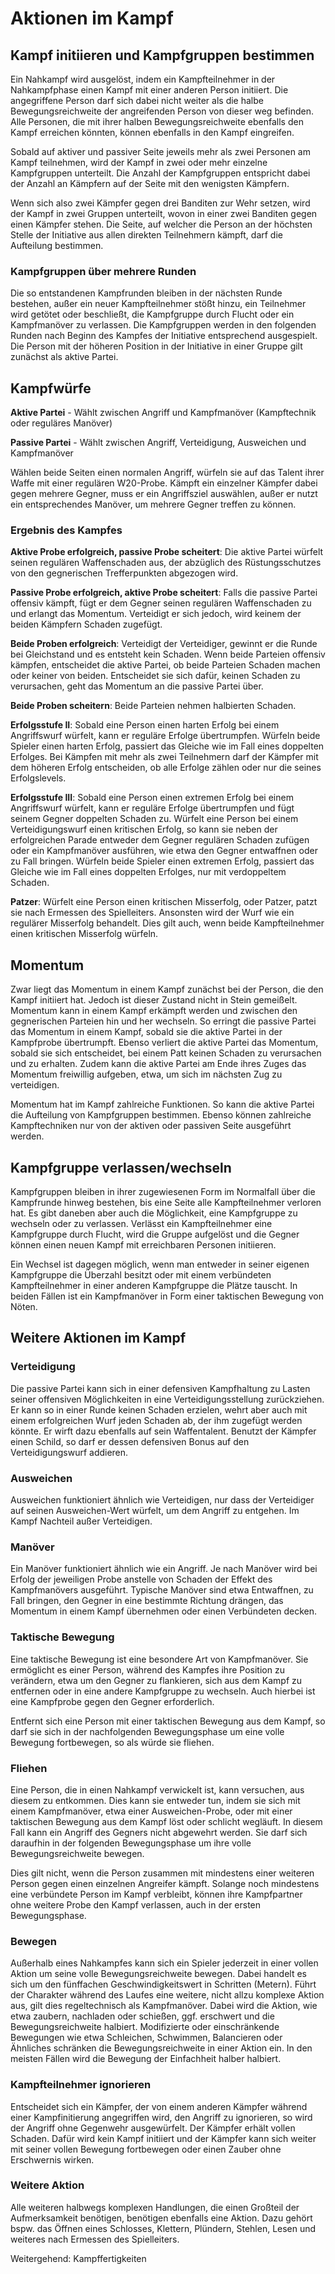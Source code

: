 # Aktionen im Kampf
## Kampf initiieren und Kampfgruppen bestimmen

Ein Nahkampf wird ausgelöst, indem ein Kampfteilnehmer in der Nahkampfphase einen Kampf mit einer anderen Person initiiert. Die angegriffene Person darf sich dabei nicht weiter als die halbe Bewegungsreichweite der angreifenden Person von dieser weg befinden. Alle Personen, die mit ihrer halben Bewegungsreichweite ebenfalls den Kampf erreichen könnten, können ebenfalls in den Kampf eingreifen.

Sobald auf aktiver und passiver Seite jeweils mehr als zwei Personen am Kampf teilnehmen, wird der Kampf in zwei oder mehr einzelne Kampfgruppen unterteilt. Die Anzahl der Kampfgruppen entspricht dabei der Anzahl an Kämpfern auf der Seite mit den wenigsten Kämpfern.

Wenn sich also zwei Kämpfer gegen drei Banditen zur Wehr setzen, wird der Kampf in zwei Gruppen unterteilt, wovon in einer zwei Banditen gegen einen Kämpfer stehen. Die Seite, auf welcher die Person an der höchsten Stelle der Initiative aus allen direkten Teilnehmern kämpft, darf die Aufteilung bestimmen.

### Kampfgruppen über mehrere Runden

Die so entstandenen Kampfrunden bleiben in der nächsten Runde bestehen, außer ein neuer Kampfteilnehmer stößt hinzu, ein Teilnehmer wird getötet oder beschließt, die Kampfgruppe durch Flucht oder ein Kampfmanöver zu verlassen. Die Kampfgruppen werden in den folgenden Runden nach Beginn des Kampfes der Initiative entsprechend ausgespielt. Die Person mit der höheren Position in der Initiative in einer Gruppe gilt zunächst als aktive Partei.

## Kampfwürfe

**Aktive Partei** - Wählt zwischen Angriff und Kampfmanöver (Kampftechnik oder reguläres Manöver)

**Passive Partei** - Wählt zwischen Angriff, Verteidigung, Ausweichen und Kampfmanöver

Wählen beide Seiten einen normalen Angriff, würfeln sie auf das Talent ihrer Waffe mit einer regulären W20-Probe. Kämpft ein einzelner Kämpfer dabei gegen mehrere Gegner, muss er ein Angriffsziel auswählen, außer er nutzt ein entsprechendes Manöver, um mehrere Gegner treffen zu können.

### Ergebnis des Kampfes

**Aktive Probe erfolgreich, passive Probe scheitert**: Die aktive Partei würfelt seinen regulären Waffenschaden aus, der abzüglich des Rüstungsschutzes von den gegnerischen Trefferpunkten abgezogen wird.

**Passive Probe erfolgreich, aktive Probe scheitert**: Falls die passive Partei offensiv kämpft, fügt er dem Gegner seinen regulären Waffenschaden zu und erlangt das Momentum. Verteidigt er sich jedoch, wird keinem der beiden Kämpfern Schaden zugefügt.

**Beide Proben erfolgreich**: Verteidigt der Verteidiger, gewinnt er die Runde bei Gleichstand und es entsteht kein Schaden. Wenn beide Parteien offensiv kämpfen, entscheidet die aktive Partei, ob beide Parteien Schaden machen oder keiner von beiden. Entscheidet sie sich dafür, keinen Schaden zu verursachen, geht das Momentum an die passive Partei über.

**Beide Proben scheitern**: Beide Parteien nehmen halbierten Schaden.

**Erfolgsstufe II**: Sobald eine Person einen harten Erfolg bei einem Angriffswurf würfelt, kann er reguläre Erfolge übertrumpfen. Würfeln beide Spieler einen harten Erfolg, passiert das Gleiche wie im Fall eines doppelten Erfolges. Bei Kämpfen mit mehr als zwei Teilnehmern darf der Kämpfer mit dem höheren Erfolg entscheiden, ob alle Erfolge zählen oder nur die seines Erfolgslevels.

**Erfolgsstufe III**: Sobald eine Person einen extremen Erfolg bei einem Angriffswurf würfelt, kann er reguläre Erfolge übertrumpfen und fügt seinem Gegner doppelten Schaden zu. Würfelt eine Person bei einem Verteidigungswurf einen kritischen Erfolg, so kann sie neben der erfolgreichen Parade entweder dem Gegner regulären Schaden zufügen oder ein Kampfmanöver ausführen, wie etwa den Gegner entwaffnen oder zu Fall bringen. Würfeln beide Spieler einen extremen Erfolg, passiert das Gleiche wie im Fall eines doppelten Erfolges, nur mit verdoppeltem Schaden.

**Patzer**: Würfelt eine Person einen kritischen Misserfolg, oder Patzer, patzt sie nach Ermessen des Spielleiters. Ansonsten wird der Wurf wie ein regulärer Misserfolg behandelt. Dies gilt auch, wenn beide Kampfteilnehmer einen kritischen Misserfolg würfeln.

## Momentum

Zwar liegt das Momentum in einem Kampf zunächst bei der Person, die den Kampf initiiert hat. Jedoch ist dieser Zustand nicht in Stein gemeißelt. Momentum kann in einem Kampf erkämpft werden und zwischen den gegnerischen Parteien hin und her wechseln. So erringt die passive Partei das Momentum in einem Kampf, sobald sie die aktive Partei in der Kampfprobe übertrumpft. Ebenso verliert die aktive Partei das Momentum, sobald sie sich entscheidet, bei einem Patt keinen Schaden zu verursachen und zu erhalten. Zudem kann die aktive Partei am Ende ihres Zuges das Momentum freiwillig aufgeben, etwa, um sich im nächsten Zug zu verteidigen.

Momentum hat im Kampf zahlreiche Funktionen. So kann die aktive Partei die Aufteilung von Kampfgruppen bestimmen. Ebenso können zahlreiche Kampftechniken nur von der aktiven oder passiven Seite ausgeführt werden.

## Kampfgruppe verlassen/wechseln

Kampfgruppen bleiben in ihrer zugewiesenen Form im Normalfall über die Kampfrunde hinweg bestehen, bis eine Seite alle Kampfteilnehmer verloren hat. Es gibt daneben aber auch die Möglichkeit, eine Kampfgruppe zu wechseln oder zu verlassen. Verlässt ein Kampfteilnehmer eine Kampfgruppe durch Flucht, wird die Gruppe aufgelöst und die Gegner können einen neuen Kampf mit erreichbaren Personen initiieren.

Ein Wechsel ist dagegen möglich, wenn man entweder in seiner eigenen Kampfgruppe die Überzahl besitzt oder mit einem verbündeten Kampfteilnehmer in einer anderen Kampfgruppe die Plätze tauscht. In beiden Fällen ist ein Kampfmanöver in Form einer taktischen Bewegung von Nöten.

## Weitere Aktionen im Kampf

### Verteidigung

Die passive Partei kann sich in einer defensiven Kampfhaltung zu Lasten seiner offensiven Möglichkeiten in eine Verteidigungsstellung zurückziehen. Er kann so in einer Runde keinen Schaden erzielen, wehrt aber auch mit einem erfolgreichen Wurf jeden Schaden ab, der ihm zugefügt werden könnte. Er wirft dazu ebenfalls auf sein Waffentalent. Benutzt der Kämpfer einen Schild, so darf er dessen defensiven Bonus auf den Verteidigungswurf addieren.

### Ausweichen

Ausweichen funktioniert ähnlich wie Verteidigen, nur dass der Verteidiger auf seinen Ausweichen-Wert würfelt, um dem Angriff zu entgehen. Im Kampf Nachteil außer Verteidigen.

### Manöver

Ein Manöver funktioniert ähnlich wie ein Angriff. Je nach Manöver wird bei Erfolg der jeweiligen Probe anstelle von Schaden der Effekt des Kampfmanövers ausgeführt. Typische Manöver sind etwa Entwaffnen, zu Fall bringen, den Gegner in eine bestimmte Richtung drängen, das Momentum in einem Kampf übernehmen oder einen Verbündeten decken.

### Taktische Bewegung

Eine taktische Bewegung ist eine besondere Art von Kampfmanöver. Sie ermöglicht es einer Person, während des Kampfes ihre Position zu verändern, etwa um den Gegner zu flankieren, sich aus dem Kampf zu entfernen oder in eine andere Kampfgruppe zu wechseln. Auch hierbei ist eine Kampfprobe gegen den Gegner erforderlich.

Entfernt sich eine Person mit einer taktischen Bewegung aus dem Kampf, so darf sie sich in der nachfolgenden Bewegungsphase um eine volle Bewegung fortbewegen, so als würde sie fliehen.

### Fliehen

Eine Person, die in einen Nahkampf verwickelt ist, kann versuchen, aus diesem zu entkommen. Dies kann sie entweder tun, indem sie sich mit einem Kampfmanöver, etwa einer Ausweichen-Probe, oder mit einer taktischen Bewegung aus dem Kampf löst oder schlicht wegläuft. In diesem Fall kann ein Angriff des Gegners nicht abgewehrt werden. Sie darf sich daraufhin in der folgenden Bewegungsphase um ihre volle Bewegungsreichweite bewegen.

Dies gilt nicht, wenn die Person zusammen mit mindestens einer weiteren Person gegen einen einzelnen Angreifer kämpft. Solange noch mindestens eine verbündete Person im Kampf verbleibt, können ihre Kampfpartner ohne weitere Probe den Kampf verlassen, auch in der ersten Bewegungsphase.

### Bewegen

Außerhalb eines Nahkampfes kann sich ein Spieler jederzeit in einer vollen Aktion um seine volle Bewegungsreichweite bewegen. Dabei handelt es sich um den fünffachen Geschwindigkeitswert in Schritten (Metern). Führt der Charakter während des Laufes eine weitere, nicht allzu komplexe Aktion aus, gilt dies regeltechnisch als Kampfmanöver. Dabei wird die Aktion, wie etwa zaubern, nachladen oder schießen, ggf. erschwert und die Bewegungsreichweite halbiert. Modifizierte oder einschränkende Bewegungen wie etwa Schleichen, Schwimmen, Balancieren oder Ähnliches schränken die Bewegungsreichweite in einer Aktion ein. In den meisten Fällen wird die Bewegung der Einfachheit halber halbiert.

### Kampfteilnehmer ignorieren

Entscheidet sich ein Kämpfer, der von einem anderen Kämpfer während einer Kampfinitierung angegriffen wird, den Angriff zu ignorieren, so wird der Angriff ohne Gegenwehr ausgewürfelt. Der Kämpfer erhält vollen Schaden. Dafür wird kein Kampf initiiert und der Kämpfer kann sich weiter mit seiner vollen Bewegung fortbewegen oder einen Zauber ohne Erschwernis wirken.

### Weitere Aktion

Alle weiteren halbwegs komplexen Handlungen, die einen Großteil der Aufmerksamkeit benötigen, benötigen ebenfalls eine Aktion. Dazu gehört bspw. das Öffnen eines Schlosses, Klettern, Plündern, Stehlen, Lesen und weiteres nach Ermessen des Spielleiters.

Weitergehend: Kampffertigkeiten

